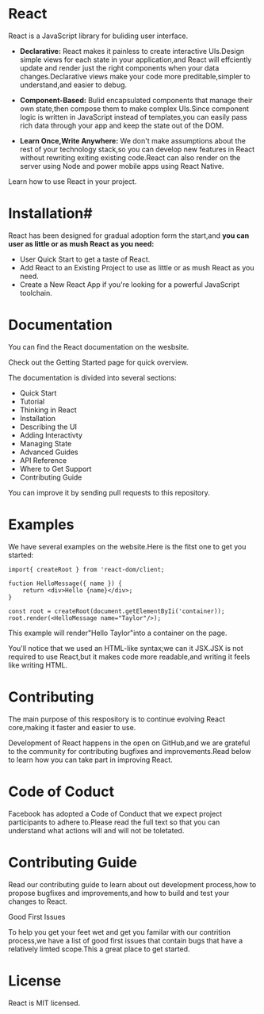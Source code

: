 # React

React is a JavaScript library for buliding user interface.

* **Declarative:** React makes it painless to create interactive UIs.Design simple views for each state in your application,and React will effciently update and render just the right components when your data changes.Declarative views make your code more preditable,simpler to understand,and easier to debug.

* **Component-Based:** Bulid encapsulated components that manage their own state,then compose them to make complex UIs.Since component logic is written in JavaScript instead of templates,you can easily pass rich data through your app and keep the state out of the DOM.

* **Learn Once,Write Anywhere:** We don't make assumptions about the rest of your technology stack,so you can develop new features in React without rewriting exiting existing code.React can also render on the server using Node and power mobile apps using React Native.

Learn how to use React in your project.

# **Installation**#

React has been designed for gradual adoption form the start,and **you can user as little or as mush React as you need:**

* User Quick Start to get a taste of React.
* Add React to an Existing Project to use as little or as mush React as you need.
* Create a New React App if you're looking for a powerful JavaScript toolchain.

# Documentation

You can find the React documentation on the wesbsite.

Check out the Getting Started page for quick overview.

The documentation is divided into several sections:

* Quick Start
* Tutorial
* Thinking in React
* Installation
* Describing the UI
* Adding Interactivty
* Managing State
* Advanced Guides 
* API Reference
* Where to Get Support
* Contributing Guide

You can improve it by sending pull requests to this repository.

# Examples

We have several examples on the website.Here is the fitst one to get you started:

```
import{ createRoot } from 'react-dom/client;

fuction HelloMessage({ name }) {
    return <div>Hello {name}</div>;
}

const root = createRoot(document.getElementByIi('container));
root.render(<HelloMessage name="Taylor"/>);
```
This example will render"Hello Taylor"into a container on the page.

You'll notice that we used an HTML-like syntax;we can it JSX.JSX is not required to use React,but it makes code more readable,and writing it feels like writing HTML.

# Contributing

The main purpose of this respository is to continue evolving React core,making it faster and easier to use.

Development of React happens in the open on GitHub,and we are grateful to the community for contributing bugfixes and improvements.Read below to learn how you can take part in improving React.

# Code of Coduct

Facebook has adopted a Code of Conduct that we expect project participants to adhere to.Please read the full text so that you can understand what actions will and will not be toletated.

# Contributing Guide

Read our contributing guide to learn about out development process,how to propose bugfixes and improvements,and how to build and test your changes to React.

Good First Issues 

To help you get your feet wet and get you familar with our contrition process,we have a list of good first issues that contain bugs that have a relatively limted scope.This a great place to get started.

# License

React is MIT licensed.



